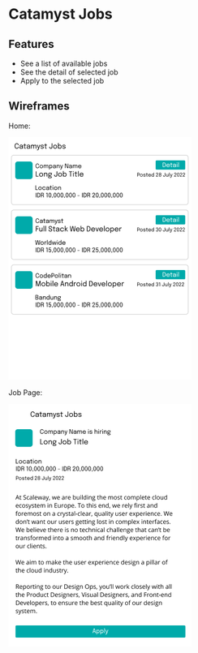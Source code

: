 # Catamyst Jobs

## Features

- See a list of available jobs
- See the detail of selected job
- Apply to the selected job

## Wireframes

Home:

![Home](./assets/home.png)

Job Page:

![Job Page](./assets/jobs-jobid.png)
